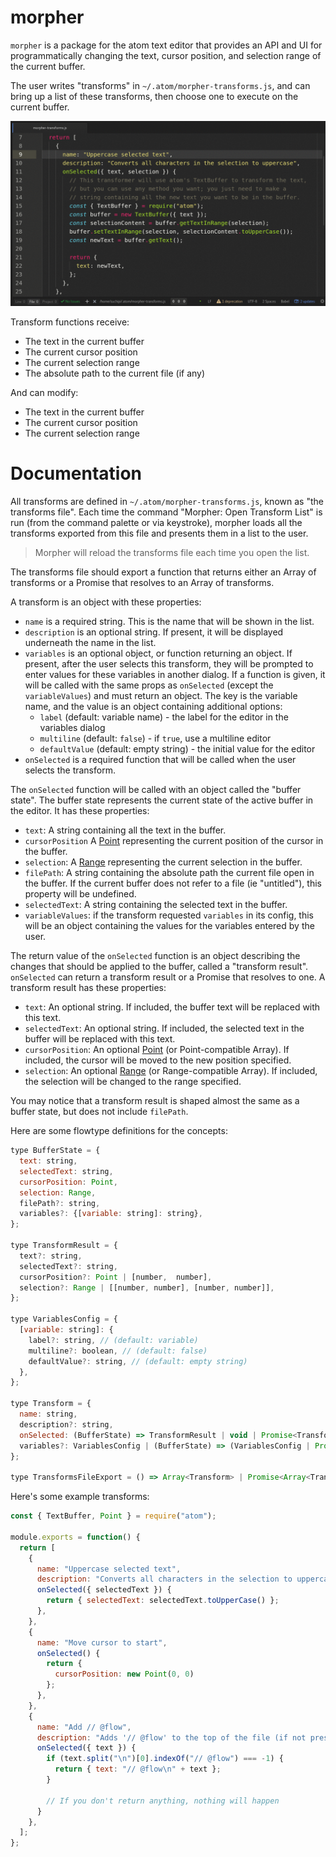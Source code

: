 # morpher

`morpher` is a package for the atom text editor that provides an API and UI for
programmatically changing the text, cursor position, and selection range of the
current buffer.

The user writes "transforms" in `~/.atom/morpher-transforms.js`, and can bring
up a list of these transforms, then choose one to execute on the current buffer.

![Usage example gif](example.gif)

Transform functions receive:
* The text in the current buffer
* The current cursor position
* The current selection range
* The absolute path to the current file (if any)

And can modify:
* The text in the current buffer
* The current cursor position
* The current selection range

# Documentation

All transforms are defined in `~/.atom/morpher-transforms.js`, known as "the
transforms file". Each time the command "Morpher: Open Transform List" is run
(from the command palette or via keystroke), morpher loads all the transforms
exported from this file and presents them in a list to the user.

> Morpher will reload the transforms file each time you open the list.

The transforms file should export a function that returns either an Array of
transforms or a Promise that resolves to an Array of transforms.

A transform is an object with these properties:
* `name` is a required string. This is the name that will be shown in the list.
* `description` is an optional string. If present, it will be displayed
  underneath the name in the list.
* `variables` is an optional object, or function returning an object.
  If present, after the user selects this transform, they will be prompted to
  enter values for these variables in another dialog.
  If a function is given, it will be called with the same props as `onSelected`
  (except the `variableValues`) and must return an object.
  The key is the variable name, and the value is an object containing additional
  options:
  * `label` (default: variable name) - the label for the editor in the variables dialog
  * `multiline` (default: `false`) - if `true`, use a multiline editor
  * `defaultValue` (default: empty string) - the initial value for the editor
* `onSelected` is a required function that will be called when the user selects
  the transform.

The `onSelected` function will be called with an object called the "buffer
state". The buffer state represents the current state of the active buffer in
the editor. It has these properties:
* `text`: A string containing all the text in the buffer.
* `cursorPosition` A [Point](https://atom.io/docs/api/latest/Point) representing
  the current position of the cursor in the buffer.
* `selection`: A [Range](https://atom.io/docs/api/latest/Range) representing the
  current selection in the buffer.
* `filePath`: A string containing the absolute path the current file open in the
  buffer. If the current buffer does not refer to a file (ie "untitled"), this
  property will be undefined.
* `selectedText`: A string containing the selected text in the buffer.
* `variableValues`: if the transform requested `variables` in its config, this will
  be an object containing the values for the variables entered by the user.

The return value of the `onSelected` function is an object describing the
changes that should be applied to the buffer, called a "transform result".
`onSelected` can return a transform result or a Promise that resolves to one.
A transform result has these properties:
* `text`: An optional string. If included, the buffer text will be replaced with
  this text.
* `selectedText`: An optional string. If included, the selected text in the
  buffer will be replaced with this text.
* `cursorPosition`: An optional [Point](https://atom.io/docs/api/latest/Point)
  (or Point-compatible Array). If included, the cursor will be moved to the new
  position specified.
* `selection`: An optional [Range](https://atom.io/docs/api/latest/Range) (or
  Range-compatible Array). If included, the selection will be changed to the
  range specified.

You may notice that a transform result is shaped almost the same as a buffer
state, but does not include `filePath`.

Here are some flowtype definitions for the concepts:
```js
type BufferState = {
  text: string,
  selectedText: string,
  cursorPosition: Point,
  selection: Range,
  filePath?: string,
  variables?: {[variable: string]: string},
};

type TransformResult = {
  text?: string,
  selectedText?: string,
  cursorPosition?: Point | [number,  number],
  selection?: Range | [[number, number], [number, number]],
};

type VariablesConfig = {
  [variable: string]: {
    label?: string, // (default: variable)
    multiline?: boolean, // (default: false)
    defaultValue?: string, // (default: empty string)
  },
};

type Transform = {
  name: string,
  description?: string,
  onSelected: (BufferState) => TransformResult | void | Promise<TransformResult | void>,
  variables?: VariablesConfig | (BufferState) => (VariablesConfig | Promise<VariablesConfig>),
};

type TransformsFileExport = () => Array<Transform> | Promise<Array<Transform>>,
```

Here's some example transforms:
```js
const { TextBuffer, Point } = require("atom");

module.exports = function() {
  return [
    {
      name: "Uppercase selected text",
      description: "Converts all characters in the selection to uppercase",
      onSelected({ selectedText }) {
        return { selectedText: selectedText.toUpperCase() };
      },
    },
    {
      name: "Move cursor to start",
      onSelected() {
        return {
          cursorPosition: new Point(0, 0)
        };
      },
    },
    {
      name: "Add // @flow",
      description: "Adds '// @flow' to the top of the file (if not present)",
      onSelected({ text }) {
        if (text.split("\n")[0].indexOf("// @flow") === -1) {
          return { text: "// @flow\n" + text };
        }

        // If you don't return anything, nothing will happen
      }
    },
  ];
};
```
